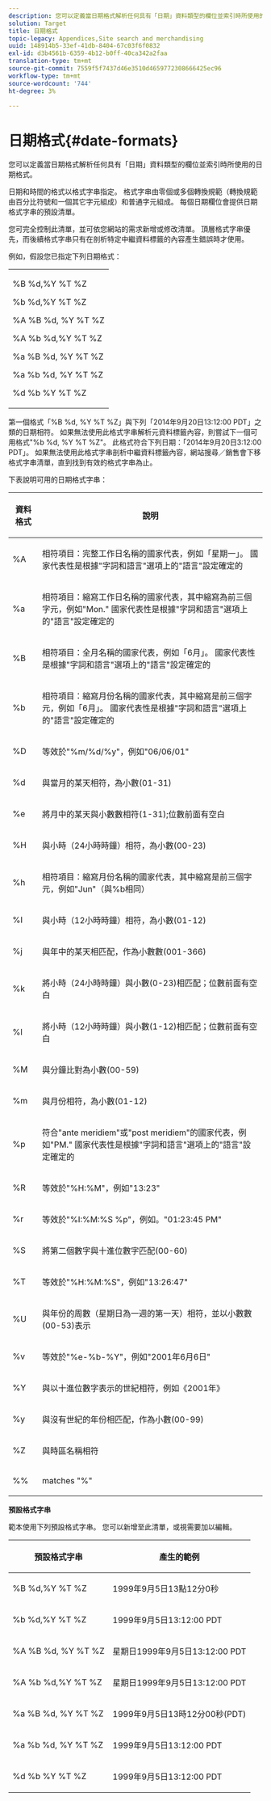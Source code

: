 ```yaml
---
description: 您可以定義當日期格式解析任何具有「日期」資料類型的欄位並索引時所使用的日期格式。
solution: Target
title: 日期格式
topic-legacy: Appendices,Site search and merchandising
uuid: 148914b5-33ef-41db-8404-67c03f6f0832
exl-id: d3b4561b-6359-4b12-b0ff-40ca342a2faa
translation-type: tm+mt
source-git-commit: 7559f5f7437d46e3510d4659772308666425ec96
workflow-type: tm+mt
source-wordcount: '744'
ht-degree: 3%

---
```


# 日期格式{#date-formats}

您可以定義當日期格式解析任何具有「日期」資料類型的欄位並索引時所使用的日期格式。

日期和時間的格式以格式字串指定。 格式字串由零個或多個轉換規範（轉換規範由百分比符號和一個其它字元組成）和普通字元組成。 每個日期欄位會提供日期格式字串的預設清單。

您可完全控制此清單，並可依您網站的需求新增或修改清單。 頂層格式字串優先，而後續格式字串只有在剖析特定中繼資料標籤的內容產生錯誤時才使用。

例如，假設您已指定下列日期格式：

<table> 
 <tbody> 
  <tr> 
   <td colname="col1"> <p>%B %d,%Y %T %Z </p> <p>%b %d,%Y %T %Z </p> <p>%A %B %d, %Y %T %Z </p> <p>%A %b %d,%Y %T %Z </p> <p>%a %B %d, %Y %T %Z </p> <p>%a %b %d, %Y %T %Z </p> <p>%d %b %Y %T %Z </p> </td> 
  </tr> 
 </tbody> 
</table>

第一個格式「%B %d, %Y %T %Z」與下列「2014年9月20日13:12:00 PDT」之類的日期相符。 如果無法使用此格式字串解析元資料標籤內容，則嘗試下一個可用格式&quot;%b %d, %Y %T %Z&quot;。 此格式符合下列日期：「2014年9月20日3:12:00 PDT」。 如果無法使用此格式字串剖析中繼資料標籤內容，網站搜尋／銷售會下移格式字串清單，直到找到有效的格式字串為止。

下表說明可用的日期格式字串：

<table> 
 <thead> 
  <tr> 
   <th colname="col1" class="entry"> <p>資料格式 </p> </th> 
   <th colname="col2" class="entry"> <p>說明 </p> </th> 
  </tr> 
 </thead>
 <tbody> 
  <tr> 
   <td colname="col1"> <p>%A </p> </td> 
   <td colname="col2"> <p>相符項目：完整工作日名稱的國家代表，例如「星期一」。 國家代表性是根據"字詞和語言"選項上的"語言"設定確定的 </p> </td> 
  </tr> 
  <tr> 
   <td colname="col1"> <p>%a </p> </td> 
   <td colname="col2"> <p> 相符項目：縮寫工作日名稱的國家代表，其中縮寫為前三個字元，例如"Mon." 國家代表性是根據"字詞和語言"選項上的"語言"設定確定的 </p> </td> 
  </tr> 
  <tr> 
   <td colname="col1"> <p>%B </p> </td> 
   <td colname="col2"> <p> 相符項目：全月名稱的國家代表，例如「6月」。 國家代表性是根據"字詞和語言"選項上的"語言"設定確定的 </p> </td> 
  </tr> 
  <tr> 
   <td colname="col1"> <p>%b </p> </td> 
   <td colname="col2"> <p> 相符項目：縮寫月份名稱的國家代表，其中縮寫是前三個字元，例如「6月」。 國家代表性是根據"字詞和語言"選項上的"語言"設定確定的 </p> </td> 
  </tr> 
  <tr> 
   <td colname="col1"> <p>%D </p> </td> 
   <td colname="col2"> <p> 等效於"%m/%d/%y"，例如"06/06/01" </p> </td> 
  </tr> 
  <tr> 
   <td colname="col1"> <p>%d </p> </td> 
   <td colname="col2"> <p> 與當月的某天相符，為小數(01-31) </p> </td> 
  </tr> 
  <tr> 
   <td colname="col1"> <p>%e </p> </td> 
   <td colname="col2"> <p> 將月中的某天與小數數相符(1-31);位數前面有空白 </p> </td> 
  </tr> 
  <tr> 
   <td colname="col1"> <p>%H </p> </td> 
   <td colname="col2"> <p> 與小時（24小時時鐘）相符，為小數(00-23) </p> </td> 
  </tr> 
  <tr> 
   <td colname="col1"> <p>%h </p> </td> 
   <td colname="col2"> <p> 相符項目：縮寫月份名稱的國家代表，其中縮寫是前三個字元，例如"Jun"（與%b相同） </p> </td> 
  </tr> 
  <tr> 
   <td colname="col1"> <p>%I </p> </td> 
   <td colname="col2"> <p> 與小時（12小時時鐘）相符，為小數(01-12) </p> </td> 
  </tr> 
  <tr> 
   <td colname="col1"> <p>%j </p> </td> 
   <td colname="col2"> <p> 與年中的某天相匹配，作為小數數(001-366) </p> </td> 
  </tr> 
  <tr> 
   <td colname="col1"> <p>%k </p> </td> 
   <td colname="col2"> <p> 將小時（24小時時鐘）與小數(0-23)相匹配；位數前面有空白 </p> </td> 
  </tr> 
  <tr> 
   <td colname="col1"> <p>%l </p> </td> 
   <td colname="col2"> <p> 將小時（12小時時鐘）與小數(1-12)相匹配；位數前面有空白 </p> </td> 
  </tr> 
  <tr> 
   <td colname="col1"> <p>%M </p> </td> 
   <td colname="col2"> <p> 與分鐘比對為小數(00-59) </p> </td> 
  </tr> 
  <tr> 
   <td colname="col1"> <p>%m </p> </td> 
   <td colname="col2"> <p> 與月份相符，為小數(01-12) </p> </td> 
  </tr> 
  <tr> 
   <td colname="col1"> <p>%p </p> </td> 
   <td colname="col2"> <p> 符合"ante meridiem"或"post meridiem"的國家代表，例如"PM." 國家代表性是根據"字詞和語言"選項上的"語言"設定確定的 </p> </td> 
  </tr> 
  <tr> 
   <td colname="col1"> <p>%R </p> </td> 
   <td colname="col2"> <p> 等效於"%H:%M"，例如"13:23" </p> </td> 
  </tr> 
  <tr> 
   <td colname="col1"> <p>%r </p> </td> 
   <td colname="col2"> <p> 等效於"%I:%M:%S %p"，例如。"01:23:45 PM" </p> </td> 
  </tr> 
  <tr> 
   <td colname="col1"> <p>%S </p> </td> 
   <td colname="col2"> <p> 將第二個數字與十進位數字匹配(00-60) </p> </td> 
  </tr> 
  <tr> 
   <td colname="col1"> <p>%T </p> </td> 
   <td colname="col2"> <p> 等效於"%H:%M:%S"，例如"13:26:47" </p> </td> 
  </tr> 
  <tr> 
   <td colname="col1"> <p>%U </p> </td> 
   <td colname="col2"> <p> 與年份的周數（星期日為一週的第一天）相符，並以小數數(00-53)表示 </p> </td> 
  </tr> 
  <tr> 
   <td colname="col1"> <p>%v </p> </td> 
   <td colname="col2"> <p> 等效於"%e-%b-%Y"，例如"2001年6月6日" </p> </td> 
  </tr> 
  <tr> 
   <td colname="col1"> <p>%Y </p> </td> 
   <td colname="col2"> <p> 與以十進位數字表示的世紀相符，例如《2001年》 </p> </td> 
  </tr> 
  <tr> 
   <td colname="col1"> <p>%y </p> </td> 
   <td colname="col2"> <p> 與沒有世紀的年份相匹配，作為小數(00-99) </p> </td> 
  </tr> 
  <tr> 
   <td colname="col1"> <p>%Z </p> </td> 
   <td colname="col2"> <p> 與時區名稱相符 </p> </td> 
  </tr> 
  <tr> 
   <td colname="col1"> <p>%% </p> </td> 
   <td colname="col2"> <p> matches "%" </p> </td> 
  </tr> 
 </tbody> 
</table>

**預設格式字串**

範本使用下列預設格式字串。 您可以新增至此清單，或視需要加以編輯。

<table> 
 <thead> 
  <tr> 
   <th colname="col1" class="entry"> <p>預設格式字串 </p> </th> 
   <th colname="col2" class="entry"> <p>產生的範例 </p> </th> 
  </tr> 
 </thead>
 <tbody> 
  <tr> 
   <td colname="col1"> <p>%B %d,%Y %T %Z </p> </td> 
   <td colname="col2"> <p> 1999年9月5日13點12分0秒 </p> </td> 
  </tr> 
  <tr> 
   <td colname="col1"> <p>%b %d,%Y %T %Z </p> </td> 
   <td colname="col2"> <p> 1999年9月5日13:12:00 PDT </p> </td> 
  </tr> 
  <tr> 
   <td colname="col1"> <p>%A %B %d, %Y %T %Z </p> </td> 
   <td colname="col2"> <p> 星期日1999年9月5日13:12:00 PDT </p> </td> 
  </tr> 
  <tr> 
   <td colname="col1"> <p>%A %b %d,%Y %T %Z </p> </td> 
   <td colname="col2"> <p> 星期日1999年9月5日13:12:00 PDT </p> </td> 
  </tr> 
  <tr> 
   <td colname="col1"> <p>%a %B %d, %Y %T %Z </p> </td> 
   <td colname="col2"> <p> 1999年9月5日13時12分00秒(PDT) </p> </td> 
  </tr> 
  <tr> 
   <td colname="col1"> <p>%a %b %d, %Y %T %Z </p> </td> 
   <td colname="col2"> <p> 1999年9月5日13:12:00 PDT </p> </td> 
  </tr> 
  <tr> 
   <td colname="col1"> <p>%d %b %Y %T %Z </p> </td> 
   <td colname="col2"> <p> 1999年9月5日13:12:00 PDT </p> </td> 
  </tr> 
 </tbody> 
</table>
